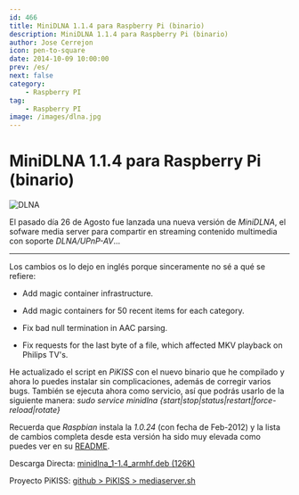 ```yaml
---
id: 466
title: MiniDLNA 1.1.4 para Raspberry Pi (binario)
description: MiniDLNA 1.1.4 para Raspberry Pi (binario)
author: Jose Cerrejon
icon: pen-to-square
date: 2014-10-09 10:00:00
prev: /es/
next: false
category:
    - Raspberry PI
tag:
    - Raspberry PI
image: /images/dlna.jpg
---
```


# MiniDLNA 1.1.4 para Raspberry Pi (binario)

![DLNA](/images/dlna.jpg)

El pasado día 26 de Agosto fue lanzada una nueva versión de _MiniDLNA_, el sofware media server para compartir en streaming contenido multimedia con soporte _DLNA/UPnP-AV_...

---

Los cambios os lo dejo en inglés porque sinceramente no sé a qué se refiere:

-   Add magic container infrastructure.

-   Add magic containers for 50 recent items for each category.

-   Fix bad null termination in AAC parsing.

-   Fix requests for the last byte of a file, which affected MKV playback on
    Philips TV's.

He actualizado el script en _PiKISS_ con el nuevo binario que he compilado y ahora lo puedes instalar sin complicaciones, además de corregir varios bugs. También se ejecuta ahora como servicio, así que podrás usarlo de la siguiente manera: _sudo service minidlna {start|stop|status|restart|force-reload|rotate}_

Recuerda que _Raspbian_ instala la _1.0.24_ (con fecha de Feb-2012) y la lista de cambios completa desde esta versión ha sido muy elevada como puedes ver en su [README](https://sourceforge.net/projects/minidlna/files/minidlna/1.1.4/).

Descarga Directa: [minidlna_1-1.4_armhf.deb (126K)](/res/minidlna_1-1.4_armhf.deb)

Proyecto PiKISS: [github > PiKISS > mediaserver.sh](https://github.com/jmcerrejon/PiKISS/blob/master/scripts/server/mediaserver.sh)
